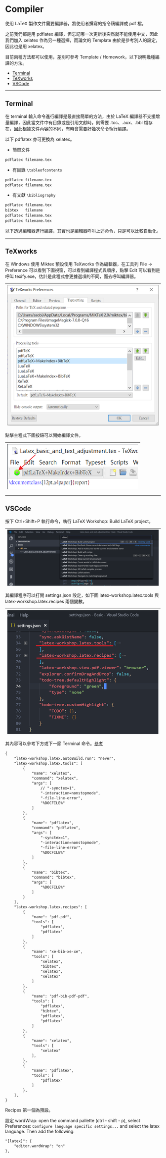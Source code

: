 # Compiler

使用 LaTeX 製作文件需要編譯器，將使用者撰寫的指令稿編譯成 pdf 檔。

之前我們都是用 pdflatex 編譯，但忘記哪一次更新後突然就不能使用中文，因此我們加入 xelatex 作為另一種選擇，而論文的 Template 由於是參考別人的設定，因此也是用 xelatex。

目前兩種方法都可以使用，差別可參考 Template / Homework，以下說明幾種編譯的方法。

- [Terminal](#Terminal)
- [TeXworks](#TeXworks)
- [VSCode](#VSCode)

---

## Terminal

在 terminal 輸入命令進行編譯是最直接簡單的方法，由於 LaTeX 編譯器不支援增量編譯，因此當文件中有目錄或是引用文獻時，則需要 .toc、.aux、.bbl 檔存在，因此根據文件內容的不同，有時會需要好幾次命令執行編譯。

以下 pdflatex 亦可更換為 xelatex。

- 簡單文件
```bash
pdflatex filename.tex
```

- 有目錄 `\tableofcontents`
```bash
pdflatex filename.tex
pdflatex filename.tex
```

- 有文獻 `\bibliography`
```bash
pdflatex filename.tex
bibtex   filename
pdflatex filename.tex
pdflatex filename.tex
```

以下透過編輯器進行編譯，其實也是編輯器呼叫上述命令，只是可以比較自動化。

---

## TeXworks

在 Windows 使用 Miktex 預設使用 TeXworks 作為編輯器，在工具列 File -> Preference 可以看到下圖視窗，可以看到編譯程式與順序，點擊 Edit 可以看到是呼叫 texify.exe，估計是此程式會更據選項的不同，而去呼叫編譯器。

|![](./pics/Compile-texworks-setup.png)|
|:-:|

點擊主程式下圖按鈕可以開始編譯文件。

|![](./pics/Compile-texworks-start.png)|
|:-:|

---

## VSCode

按下 Ctrl+Shift+P 執行命令，執行 LaTeX Workshop: Build LaTeX project。

|![](./pics/Compile-vscode1.png)|
|:-:|

其編譯程序可以打開 settings.json 設定，如下圖 latex-workshop.latex.tools 與 latex-workshop.latex.recipes 兩個變數。

|![](./pics/Compile-vscode2.png)|
|:-:|

其內容可以參考下方或下一節 Terminal 命令。[參考](https://zhuanlan.zhihu.com/p/38178015)

```
{
    "latex-workshop.latex.autoBuild.run": "never",
    "latex-workshop.latex.tools": [
        {
            "name": "xelatex",
            "command": "xelatex",
            "args": [
                // "-synctex=1",
                "-interaction=nonstopmode",
                "-file-line-error",
                "%DOCFILE%"
            ]
        },
        {
            "name": "pdflatex",
            "command": "pdflatex",
            "args": [
                "-synctex=1",
                "-interaction=nonstopmode",
                "-file-line-error",
                "%DOCFILE%"
            ]
        },
        {
            "name": "bibtex",
            "command": "bibtex",
            "args": [
                "%DOCFILE%"
            ]
        }
    ],
    "latex-workshop.latex.recipes": [
        {
            "name": "pdf-pdf",
            "tools": [
                "pdflatex",
                "pdflatex"
            ]
        },
        {
            "name": "xe-bib-xe-xe",
            "tools": [
                "xelatex",
                "bibtex",
                "xelatex",
                "xelatex"
            ]
        },
        {
            "name": "pdf-bib-pdf-pdf",
            "tools": [
                "pdflatex",
                "bibtex",
                "pdflatex",
                "pdflatex"
            ]
        },
        {
            "name": "xelatex",
            "tools": [
                "xelatex"
            ],
        },
        {
            "name": "pdflatex",
            "tools": [
                "pdflatex"
            ]
        },
    ],
}
```

Recipes 第一個為預設。

設定 wordWrap: open the command pallette (ctrl - shift - p), select Preferences: `Configure language specific settings...` and select the latex language. Then add the following:

```
"[latex]": {
    "editor.wordWrap": "on"
},
```

